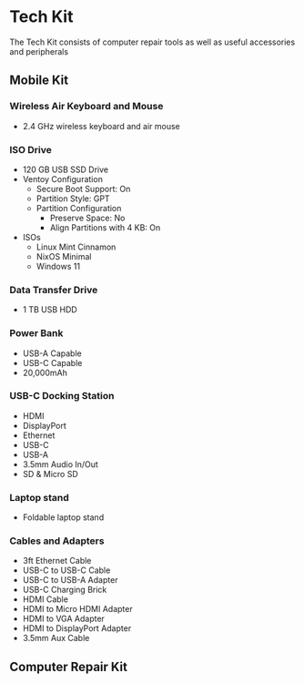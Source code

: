 # Tech Kit

The Tech Kit consists of computer repair tools as well as useful accessories and peripherals

## Mobile Kit

### Wireless Air Keyboard and Mouse

* 2.4 GHz wireless keyboard and air mouse

### ISO Drive

* 120 GB USB SSD Drive
* Ventoy Configuration
  * Secure Boot Support: On
  * Partition Style: GPT
  * Partition Configuration
    * Preserve Space: No
    * Align Partitions with 4 KB: On
* ISOs
  * Linux Mint Cinnamon
  * NixOS Minimal
  * Windows 11

### Data Transfer Drive

* 1 TB USB HDD

### Power Bank

* USB-A Capable
* USB-C Capable
* 20,000mAh

### USB-C Docking Station

* HDMI
* DisplayPort
* Ethernet
* USB-C
* USB-A
* 3.5mm Audio In/Out
* SD & Micro SD

### Laptop stand

* Foldable laptop stand

### Cables and Adapters

* 3ft Ethernet Cable
* USB-C to USB-C Cable
* USB-C to USB-A Adapter
* USB-C Charging Brick
* HDMI Cable
* HDMI to Micro HDMI Adapter
* HDMI to VGA Adapter
* HDMI to DisplayPort Adapter
* 3.5mm Aux Cable

## Computer Repair Kit
